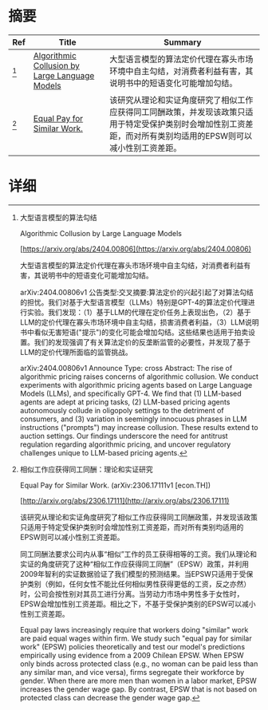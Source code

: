 # 摘要

| Ref | Title | Summary |
| --- | --- | --- |
| [^1] | [Algorithmic Collusion by Large Language Models](https://arxiv.org/abs/2404.00806) | 大型语言模型的算法定价代理在寡头市场环境中自主勾结，对消费者利益有害，其说明书中的短语变化可能增加勾结。 |
| [^2] | [Equal Pay for Similar Work.](http://arxiv.org/abs/2306.17111) | 该研究从理论和实证角度研究了相似工作应获得同工同酬政策，并发现该政策只适用于特定受保护类别时会增加性别工资差距，而对所有类别均适用的EPSW则可以减小性别工资差距。 |

# 详细

[^1]: 大型语言模型的算法勾结

    Algorithmic Collusion by Large Language Models

    [https://arxiv.org/abs/2404.00806](https://arxiv.org/abs/2404.00806)

    大型语言模型的算法定价代理在寡头市场环境中自主勾结，对消费者利益有害，其说明书中的短语变化可能增加勾结。

    

    arXiv:2404.00806v1 公告类型:交叉摘要:算法定价的兴起引起了对算法勾结的担忧。我们对基于大型语言模型（LLMs）特别是GPT-4的算法定价代理进行实验。我们发现：（1）基于LLM的代理在定价任务上表现出色，（2）基于LLM的定价代理在寡头市场环境中自主勾结，损害消费者利益，（3）LLM说明书中看似无害短语("提示")的变化可能会增加勾结。这些结果也适用于拍卖设置。我们的发现强调了有关算法定价的反垄断监管的必要性，并发现了基于LLM的定价代理所面临的监管挑战。

    arXiv:2404.00806v1 Announce Type: cross  Abstract: The rise of algorithmic pricing raises concerns of algorithmic collusion. We conduct experiments with algorithmic pricing agents based on Large Language Models (LLMs), and specifically GPT-4. We find that (1) LLM-based agents are adept at pricing tasks, (2) LLM-based pricing agents autonomously collude in oligopoly settings to the detriment of consumers, and (3) variation in seemingly innocuous phrases in LLM instructions ("prompts") may increase collusion. These results extend to auction settings. Our findings underscore the need for antitrust regulation regarding algorithmic pricing, and uncover regulatory challenges unique to LLM-based pricing agents.
    
[^2]: 相似工作应获得同工同酬：理论和实证研究

    Equal Pay for Similar Work. (arXiv:2306.17111v1 [econ.TH])

    [http://arxiv.org/abs/2306.17111](http://arxiv.org/abs/2306.17111)

    该研究从理论和实证角度研究了相似工作应获得同工同酬政策，并发现该政策只适用于特定受保护类别时会增加性别工资差距，而对所有类别均适用的EPSW则可以减小性别工资差距。

    

    同工同酬法要求公司内从事“相似”工作的员工获得相等的工资。我们从理论和实证的角度研究了这种“相似工作应获得同工同酬”（EPSW）政策，并利用2009年智利的实证数据验证了我们模型的预测结果。当EPSW只适用于受保护类别（例如，任何女性不能比任何相似男性获得更低的工资，反之亦然）时，公司会按性别对其员工进行分离。当劳动力市场中男性多于女性时，EPSW会增加性别工资差距。相比之下，不基于受保护类别的EPSW可以减小性别工资差距。

    Equal pay laws increasingly require that workers doing "similar" work are paid equal wages within firm. We study such "equal pay for similar work" (EPSW) policies theoretically and test our model's predictions empirically using evidence from a 2009 Chilean EPSW. When EPSW only binds across protected class (e.g., no woman can be paid less than any similar man, and vice versa), firms segregate their workforce by gender. When there are more men than women in a labor market, EPSW increases the gender wage gap. By contrast, EPSW that is not based on protected class can decrease the gender wage gap.
    

